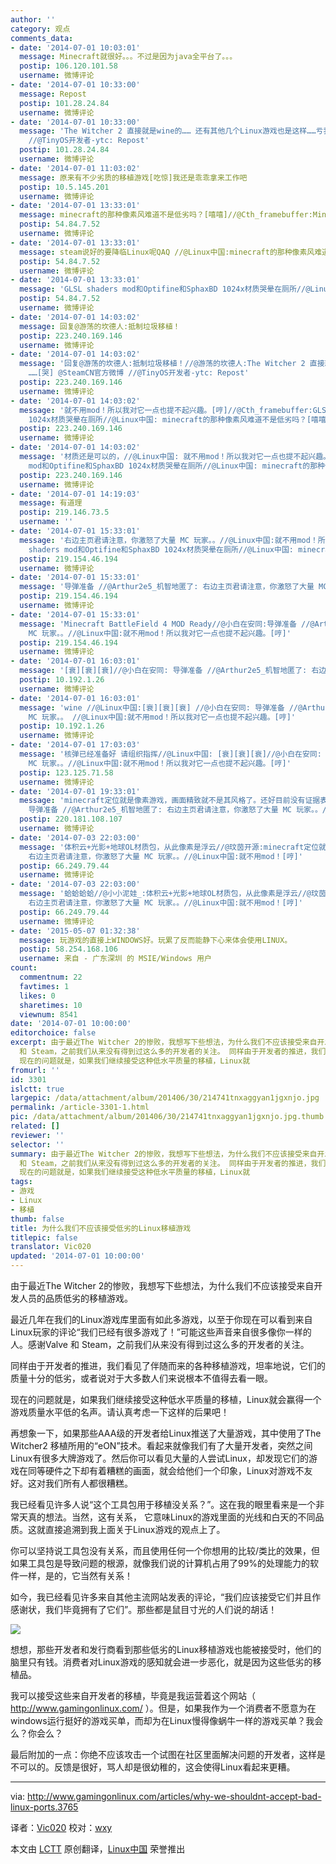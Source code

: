```yaml
---
author: ''
category: 观点
comments_data:
- date: '2014-07-01 10:03:01'
  message: Minecraft就很好。。。不过是因为java全平台了。。。
  postip: 106.120.101.58
  username: 微博评论
- date: '2014-07-01 10:33:00'
  message: Repost
  postip: 101.28.24.84
  username: 微博评论
- date: '2014-07-01 10:33:00'
  message: 'The Witcher 2 直接就是wine的…… 还有其他几个Linux游戏也是这样……亏我还在Steam上入了正 ……[哭] @SteamCN官方微博
    //@TinyOS开发者-ytc: Repost'
  postip: 101.28.24.84
  username: 微博评论
- date: '2014-07-01 11:03:02'
  message: 原来有不少劣质的移植游戏[吃惊]我还是乖乖拿来工作吧
  postip: 10.5.145.201
  username: 微博评论
- date: '2014-07-01 13:33:01'
  message: minecraft的那种像素风难道不是低劣吗？[嘻嘻]//@Cth_framebuffer:Minecraft就很好。。。不过是因为java全平台了。。。
  postip: 54.84.7.52
  username: 微博评论
- date: '2014-07-01 13:33:01'
  message: steam说好的要降临Linux呢QAQ //@Linux中国:minecraft的那种像素风难道不是低劣吗？[嘻嘻]//@Cth_framebuffer:Minecraft就很好。。。不过是因为java全平台了。。。
  postip: 54.84.7.52
  username: 微博评论
- date: '2014-07-01 13:33:01'
  message: 'GLSL shaders mod和Optifine和SphaxBD 1024x材质哭晕在厕所//@Linux中国: minecraft的那种像素风难道不是低劣吗？[嘻嘻]//@Cth_framebuffer:Minecraft就很好。。。不过是因为java全平台了。。。'
  postip: 54.84.7.52
  username: 微博评论
- date: '2014-07-01 14:03:02'
  message: 回复@游荡的坎德人:抵制垃圾移植！
  postip: 223.240.169.146
  username: 微博评论
- date: '2014-07-01 14:03:02'
  message: '回复@游荡的坎德人:抵制垃圾移植！//@游荡的坎德人:The Witcher 2 直接就是wine的…… 还有其他几个Linux游戏也是这样……亏我还在Steam上入了正
    ……[哭] @SteamCN官方微博 //@TinyOS开发者-ytc: Repost'
  postip: 223.240.169.146
  username: 微博评论
- date: '2014-07-01 14:03:02'
  message: '就不用mod！所以我对它一点也提不起兴趣。[哼]//@Cth_framebuffer:GLSL shaders mod和Optifine和SphaxBD
    1024x材质哭晕在厕所//@Linux中国: minecraft的那种像素风难道不是低劣吗？[嘻嘻]//@Cth_framebuffer:Minecraft就很好。。。不过是因为java全平台了。。。'
  postip: 223.240.169.146
  username: 微博评论
- date: '2014-07-01 14:03:02'
  message: '材质还是可以的，//@Linux中国: 就不用mod！所以我对它一点也提不起兴趣。[哼]//@Cth_framebuffer:GLSL shaders
    mod和Optifine和SphaxBD 1024x材质哭晕在厕所//@Linux中国: minecraft的那种像素风难道不是低劣吗？[嘻嘻]//@Cth_framebuffer:Minecraft就很好。。。不过是因为java全平台了。。。'
  postip: 223.240.169.146
  username: 微博评论
- date: '2014-07-01 14:19:03'
  message: 有道理
  postip: 219.146.73.5
  username: ''
- date: '2014-07-01 15:33:01'
  message: '右边主页君请注意，你激怒了大量 MC 玩家。。//@Linux中国:就不用mod！所以我对它一点也提不起兴趣。[哼]//@Cth_framebuffer:GLSL
    shaders mod和Optifine和SphaxBD 1024x材质哭晕在厕所//@Linux中国: minecraft的那种像素风难道不是低劣吗？[嘻嘻]//@Cth_framebuffer:Minecraft就很好。。。'
  postip: 219.154.46.194
  username: 微博评论
- date: '2014-07-01 15:33:01'
  message: '导弹准备 //@Arthur2e5_机智地匿了: 右边主页君请注意，你激怒了大量 MC 玩家。。//@Linux中国:就不用mod！所以我对它一点也提不起兴趣。[哼]'
  postip: 219.154.46.194
  username: 微博评论
- date: '2014-07-01 15:33:01'
  message: 'Minecraft BattleField 4 MOD Ready//@小白在安同:导弹准备 //@Arthur2e5_机智地匿了: 右边主页君请注意，你激怒了大量
    MC 玩家。。//@Linux中国:就不用mod！所以我对它一点也提不起兴趣。[哼]'
  postip: 219.154.46.194
  username: 微博评论
- date: '2014-07-01 16:03:01'
  message: '[衰][衰][衰]//@小白在安同: 导弹准备 //@Arthur2e5_机智地匿了: 右边主页君请注意，你激怒了大量 MC 玩家。。//@Linux中国:就不用mod！所以我对它一点也提不起兴趣。[哼]'
  postip: 10.192.1.26
  username: 微博评论
- date: '2014-07-01 16:03:01'
  message: 'wine //@Linux中国:[衰][衰][衰] //@小白在安同: 导弹准备 //@Arthur2e5_机智地匿了: 右边主页君请注意，你激怒了大量
    MC 玩家。。 //@Linux中国:就不用mod！所以我对它一点也提不起兴趣。[哼]'
  postip: 10.192.1.26
  username: 微博评论
- date: '2014-07-01 17:03:03'
  message: '核弹已经准备好 请组织指挥//@Linux中国: [衰][衰][衰]//@小白在安同: 导弹准备 //@Arthur2e5_机智地匿了: 右边主页君请注意，你激怒了大量
    MC 玩家。。//@Linux中国:就不用mod！所以我对它一点也提不起兴趣。[哼]'
  postip: 123.125.71.58
  username: 微博评论
- date: '2014-07-01 19:33:01'
  message: 'minecraft定位就是像素游戏，画面精致就不是其风格了。还好目前没有证据表明mc在Linux下效率不高。//@Linux中国:[衰][衰][衰]//@小白在安同:
    导弹准备 //@Arthur2e5_机智地匿了: 右边主页君请注意，你激怒了大量 MC 玩家。。//@Linux中国:就不用mod！所以我对它一点也提不起兴趣。[哼]'
  postip: 220.181.108.107
  username: 微博评论
- date: '2014-07-03 22:03:00'
  message: '体积云+光影+地球OL材质包，从此像素是浮云//@玟茵开源:minecraft定位就是像素游戏，画面精致就不是其风格了。还好目前没有证据表明mc在Linux下效率不高。//@Linux中国:[衰][衰][衰]//@Arthur2e5_机智地匿了:
    右边主页君请注意，你激怒了大量 MC 玩家。。//@Linux中国:就不用mod！[哼]'
  postip: 66.249.79.44
  username: 微博评论
- date: '2014-07-03 22:03:00'
  message: '蛤蛤蛤蛤//@小小泥娃_:体积云+光影+地球OL材质包，从此像素是浮云//@玟茵开源:minecraft定位就是像素游戏，画面精致就不是其风格了。//@Linux中国:[衰][衰][衰]//@Arthur2e5_机智地匿了:
    右边主页君请注意，你激怒了大量 MC 玩家。。//@Linux中国:就不用mod！[哼]'
  postip: 66.249.79.44
  username: 微博评论
- date: '2015-05-07 01:32:38'
  message: 玩游戏的直接上WINDOWS好。玩累了反而能静下心来体会使用LINUX。
  postip: 58.254.168.106
  username: 来自 - 广东深圳 的 MSIE/Windows 用户
count:
  commentnum: 22
  favtimes: 1
  likes: 0
  sharetimes: 10
  viewnum: 8541
date: '2014-07-01 10:00:00'
editorchoice: false
excerpt: 由于最近The Witcher 2的惨败，我想写下些想法，为什么我们不应该接受来自开发人员的品质低劣的移植游戏。 最近几年在我们的Linux游戏库里面有如此多游戏，以至于你现在可以看到来自Linux玩家的评论我们已经有很多游戏了！可能这些声音来自很多像你一样的人。感谢Valve
  和 Steam，之前我们从来没有得到过这么多的开发者的关注。 同样由于开发者的推进，我们看见了伴随而来的各种移植游戏，坦率地说，它们的质量十分的低劣，或者说对于大多数人们来说根本不值得去看一眼。
  现在的问题就是，如果我们继续接受这种低水平质量的移植，Linux就
fromurl: ''
id: 3301
islctt: true
largepic: /data/attachment/album/201406/30/214741tnxaggyan1jgxnjo.jpg
permalink: /article-3301-1.html
pic: /data/attachment/album/201406/30/214741tnxaggyan1jgxnjo.jpg.thumb.jpg
related: []
reviewer: ''
selector: ''
summary: 由于最近The Witcher 2的惨败，我想写下些想法，为什么我们不应该接受来自开发人员的品质低劣的移植游戏。 最近几年在我们的Linux游戏库里面有如此多游戏，以至于你现在可以看到来自Linux玩家的评论我们已经有很多游戏了！可能这些声音来自很多像你一样的人。感谢Valve
  和 Steam，之前我们从来没有得到过这么多的开发者的关注。 同样由于开发者的推进，我们看见了伴随而来的各种移植游戏，坦率地说，它们的质量十分的低劣，或者说对于大多数人们来说根本不值得去看一眼。
  现在的问题就是，如果我们继续接受这种低水平质量的移植，Linux就
tags:
- 游戏
- Linux
- 移植
thumb: false
title: 为什么我们不应该接受低劣的Linux移植游戏
titlepic: false
translator: Vic020
updated: '2014-07-01 10:00:00'
---
```


由于最近The Witcher 2的惨败，我想写下些想法，为什么我们不应该接受来自开发人员的品质低劣的移植游戏。


最近几年在我们的Linux游戏库里面有如此多游戏，以至于你现在可以看到来自Linux玩家的评论“我们已经有很多游戏了！”可能这些声音来自很多像你一样的人。感谢Valve 和 Steam，之前我们从来没有得到过这么多的开发者的关注。


同样由于开发者的推进，我们看见了伴随而来的各种移植游戏，坦率地说，它们的质量十分的低劣，或者说对于大多数人们来说根本不值得去看一眼。


现在的问题就是，如果我们继续接受这种低水平质量的移植，Linux就会赢得一个游戏质量水平低的名声。请认真考虑一下这样的后果吧！


再想象一下，如果那些AAA级的开发者给Linux推送了大量游戏，其中使用了The Witcher2 移植所用的“eON”技术。看起来就像我们有了大量开发者，突然之间Linux有很多大牌游戏了。然后你可以看见大量的人尝试Linux，却发现它们的游戏在同等硬件之下却有着糟糕的画面，就会给他们一个印象，Linux对游戏不友好。这对我们所有人都很糟糕。


我已经看见许多人说“这个工具包用于移植没关系？”。这在我的眼里看来是一个非常天真的想法。当然，这有关系， 它意味Linux的游戏里面的光线和白天的不同品质。这就直接追溯到我上面关于Linux游戏的观点上了。


你可以坚持说工具包没有关系，而且使用任何一个你想用的比较/类比的效果，但如果工具包是导致问题的根源，就像我们说的计算机占用了99%的处理能力的软件一样，是的，它当然有关系！


如今，我已经看见许多来自其他主流网站发表的评论，“我们应该接受它们并且作感谢状，我们毕竟拥有了它们”。那些都是鼠目寸光的人们说的胡话！


![](/data/attachment/album/201406/30/214741tnxaggyan1jgxnjo.jpg)


想想，那些开发者和发行商看到那些低劣的Linux移植游戏也能被接受时，他们的脑里只有钱。消费者对Linux游戏的感知就会进一步恶化，就是因为这些低劣的移植品。


我可以接受这些来自开发者的移植，毕竟是我运营着这个网站（ <http://www.gamingonlinux.com/> ）。但是，如果我作为一个消费者不愿意为在windows运行挺好的游戏买单，而却为在Linux慢得像蜗牛一样的游戏买单？我会么？你会么？


最后附加的一点：你绝不应该攻击一个试图在社区里面解决问题的开发者，这样是不可以的。反馈是很好，骂人却是很幼稚的，这会使得Linux看起来更糟。




---


via: <http://www.gamingonlinux.com/articles/why-we-shouldnt-accept-bad-linux-ports.3765>


译者：[Vic020](http://www.vicyu.net) 校对：[wxy](https://github.com/wxy)


本文由 [LCTT](https://github.com/LCTT/TranslateProject) 原创翻译，[Linux中国](http://linux.cn/) 荣誉推出